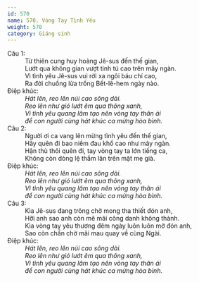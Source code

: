 ```yaml
---
id: 570
name: 570. Vòng Tay Tình Yêu
weight: 570
category: Giáng sinh
---
```

<dl><dt>Câu 1:</dt><dd data-verse="1">Từ thiên cung huy hoàng Jê-sus đến thế gian, <br/>Lướt qua không gian vượt tinh tú cao trên mây ngàn. <br/>Vì tình yêu Jê-sus vui rời xa ngôi báu chí cao, <br/>Ra đời chuồng lừa trống Bết-lê-hem ngày nào. </dd><dt>Điệp khúc:</dt><dd data-chorus="1"><em>Hát lên, reo lên núi cao sông dài. <br/>Reo lên như gió lướt êm qua thông xanh, <br/>Vì tình yêu quang lâm tạo nên vòng tay thân ái <br/>để con người cùng hát khúc ca mừng hòa bình. </em></dd><dt>Câu 2:</dt><dd data-verse="2">Người ơi ca vang lên mừng tình yêu đến thế gian, <br/>Hãy quên đi bao niềm đau khổ cao như mây ngàn. <br/>Hận thù thôi quên đi, tay vòng tay ta lớn tiếng ca, <br/>Không còn dòng lệ thắm lăn trên mặt mẹ già. </dd><dt>Điệp khúc:</dt><dd data-chorus="1"><em>Hát lên, reo lên núi cao sông dài. <br/>Reo lên như gió lướt êm qua thông xanh, <br/>Vì tình yêu quang lâm tạo nên vòng tay thân ái <br/>để con người cùng hát khúc ca mừng hòa bình. </em></dd><dt>Câu 3:</dt><dd data-verse="3">Kìa Jê-sus đang trông chờ mong tha thiết đón anh, <br/>Hỡi anh sao anh còn mê mãi công danh không thành. <br/>Kìa vòng tay yêu thương đêm ngày luôn luôn mở đón anh, <br/>Sao còn chần chờ mãi mau quay về cùng Ngài. </dd><dt>Điệp khúc:</dt><dd data-chorus="1"><em>Hát lên, reo lên núi cao sông dài. <br/>Reo lên như gió lướt êm qua thông xanh, <br/>Vì tình yêu quang lâm tạo nên vòng tay thân ái <br/>để con người cùng hát khúc ca mừng hòa bình. </em></dd></dl>

